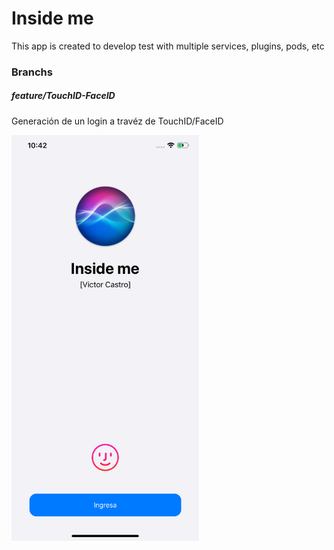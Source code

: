 
# Inside me

This app is created to develop test with  multiple services, plugins, pods, etc

### Branchs

##### feature/TouchID-FaceID
Generación de un login a travéz de TouchID/FaceID

<img src="https://raw.githubusercontent.com/victorcastro-io/assets/master/login.png" data-canonical-src="https://raw.githubusercontent.com/victorcastro-io/assets/master/login.png" width="300" />
